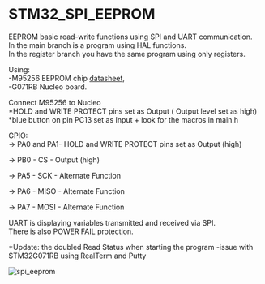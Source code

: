 # STM32_SPI_EEPROM                                                                                                                                                                             
EEPROM basic read-write functions using SPI and UART communication.                                                                                                                
In the main branch is a program using HAL functions.                                                                                                                                         
In the register branch you have the same program using only registers.  



Using:                                                                                                                                                                                  
-M95256 EEPROM chip [datasheet](https://www.tme.eu/Document/5be30b2aa7342810d9a9eeb5ab0cd0f7/M95256-WMN6P-DTE.pdf),                                                                 
-G071RB Nucleo board. 

 Connect M95256 to Nucleo                                                                                                                                                               
 *HOLD and WRITE PROTECT pins set as Output ( Output level set as high)                                                                                                               
*blue button on pin PC13 set as Input + look for the macros in main.h                                                                                                                       


GPIO:                                                                                                                                                                              
-> PA0 and PA1- HOLD and WRITE PROTECT pins set as Output (high)       		

-> PB0 - CS - Output (high)				

-> PA5 - SCK - Alternate Function			

-> PA6 - MISO - Alternate Function	

-> PA7 - MOSI - Alternate Function											                                                                                                                                                                                           				                                                                                 																			
                                                                                                                                                                                              



UART is displaying variables transmitted and received via SPI.                                                                                                                                                   
There is also POWER FAIL protection.

*Update: the doubled Read Status when starting the program -issue with STM32G071RB using RealTerm and Putty

![spi_eeprom](https://user-images.githubusercontent.com/91716038/135610682-273f8405-f37a-4da8-a4de-6a5663e42ba7.PNG)

























